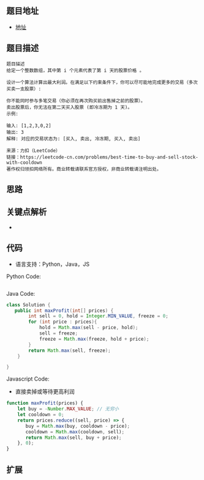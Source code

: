 ## 题目地址

- [地址](https://leetcode-cn.com/problems/best-time-to-buy-and-sell-stock-with-cooldown/)

## 题目描述

```
题目描述
给定一个整数数组，其中第 i 个元素代表了第 i 天的股票价格 。​

设计一个算法计算出最大利润。在满足以下约束条件下，你可以尽可能地完成更多的交易（多次买卖一支股票）:

你不能同时参与多笔交易（你必须在再次购买前出售掉之前的股票）。
卖出股票后，你无法在第二天买入股票 (即冷冻期为 1 天)。
示例:

输入: [1,2,3,0,2]
输出: 3 
解释: 对应的交易状态为: [买入, 卖出, 冷冻期, 买入, 卖出]

来源：力扣（LeetCode）
链接：https://leetcode-cn.com/problems/best-time-to-buy-and-sell-stock-with-cooldown
著作权归领扣网络所有。商业转载请联系官方授权，非商业转载请注明出处。
```

## 思路

## 关键点解析

-

## 代码

- 语言支持：Python，Java，JS

Python Code:

```python

```

Java Code:

```java
class Solution {
   public int maxProfit(int[] prices) {
        int sell = 0, hold = Integer.MIN_VALUE, freeze = 0;
        for (int price : prices){
            hold = Math.max(sell - price, hold);
            sell = freeze;
            freeze = Math.max(freeze, hold + price);          
        }
        return Math.max(sell, freeze);
    }

}
```

Javascript Code:
- 直接卖掉或等待更高利润
```js
function maxProfit(prices) {
    let buy = -Number.MAX_VALUE; // 无穷小
    let cooldown = 0;
    return prices.reduce((sell, price) => {
       buy = Math.max(buy, cooldown - price);
       cooldown = Math.max(cooldown, sell);
       return Math.max(sell, buy + price);
    }, 0);
}
```

## 扩展
